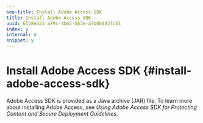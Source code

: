 ```yaml
---
seo-title: Install Adobe Access SDK
title: Install Adobe Access SDK
uuid: 6558e421-a79c-4b62-b63e-a7b0b4827c61
index: y
internal: n
snippet: y
---
```


# Install Adobe Access SDK {#install-adobe-access-sdk}

Adobe Access SDK is provided as a Java archive (JAR) file. To learn more about installing Adobe Access, see *Using Adobe Access SDK for Protecting Content *and* Secure Deployment Guidelines*. 
